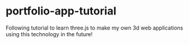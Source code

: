 # portfolio-app-tutorial
Following tutorial to learn three.js to make my own 3d web applications using this technology in the future!
